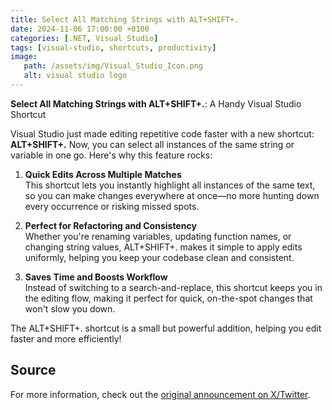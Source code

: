 ```yaml
---
title: Select All Matching Strings with ALT+SHIFT+.
date: 2024-11-06 17:00:00 +0100
categories: [.NET, Visual Studio]
tags: [visual-studio, shortcuts, productivity]
image:
   path: /assets/img/Visual_Studio_Icon.png
   alt: visual studio logo
---
```


**Select All Matching Strings with ALT+SHIFT+.**: A Handy Visual Studio Shortcut

Visual Studio just made editing repetitive code faster with a new shortcut: **ALT+SHIFT+.** Now, you can select all instances of the same string or variable in one go. Here's why this feature rocks:

1. **Quick Edits Across Multiple Matches**  
   This shortcut lets you instantly highlight all instances of the same text, so you can make changes everywhere at once—no more hunting down every occurrence or risking missed spots.

2. **Perfect for Refactoring and Consistency**  
   Whether you're renaming variables, updating function names, or changing string values, ALT+SHIFT+. makes it simple to apply edits uniformly, helping you keep your codebase clean and consistent.

3. **Saves Time and Boosts Workflow**  
   Instead of switching to a search-and-replace, this shortcut keeps you in the editing flow, making it perfect for quick, on-the-spot changes that won't slow you down.

The ALT+SHIFT+. shortcut is a small but powerful addition, helping you edit faster and more efficiently!

## Source
For more information, check out the [original announcement on X/Twitter](https://x.com/KarenPayneMVP/status/1852075352610509190). 
